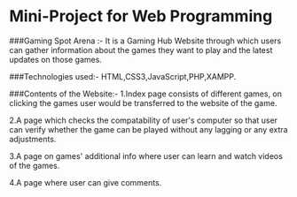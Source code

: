 # Mini-Project for Web Programming
###Gaming Spot Arena :-
It is a Gaming Hub Website through which users can gather information about the games they want to play and the latest updates on those games.

###Technologies used:- 
HTML,CSS3,JavaScript,PHP,XAMPP.

###Contents of the Website:-
1.Index page consists of different games, on clicking the games user would be transferred to the website of the game.

2.A page which checks the compatability of user's computer so that user can verify whether the game can be played without any lagging or any extra adjustments.

3.A page on games' additional info where user can learn and watch videos of the games.

4.A page where user can give comments.
